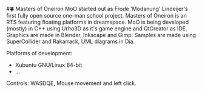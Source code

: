#:four_leaf_clover: Masters of Oneiron
MoO started out as Frode 'Modanung' Lindeijer's first fully open source one-man school project. Masters of Oneiron is an RTS featuring floating platforms in dreamspace. MoO is being developed (mostly) in C++ using Urho3D as it's game engine and QtCreator as IDE. Graphics are made in Blender, Inkscape and Gimp. Samples are made using SuperCollider and Rakarrack, UML diagrams in Dia.

Platforms of development:
- Xubuntu GNU/Linux 64-bit
- ...

Controls:
WASDQE, Mouse movement and left click.
